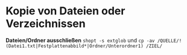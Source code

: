 # Kopie von Dateien oder Verzeichnissen

**Dateien/Ordner ausschließen**
`shopt -s extglob`
und
`cp -av /QUELLE/!(Datei1.txt|Festplattenabbild*|Ordner/Unterordner1) /ZIEL/`
